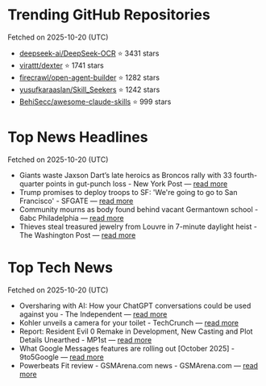 # Trending GitHub Repositories
Fetched on 2025-10-20 (UTC)

- [deepseek-ai/DeepSeek-OCR](https://github.com/deepseek-ai/DeepSeek-OCR) ⭐ 3431 stars
- [virattt/dexter](https://github.com/virattt/dexter) ⭐ 1741 stars
- [firecrawl/open-agent-builder](https://github.com/firecrawl/open-agent-builder) ⭐ 1282 stars
- [yusufkaraaslan/Skill_Seekers](https://github.com/yusufkaraaslan/Skill_Seekers) ⭐ 1242 stars
- [BehiSecc/awesome-claude-skills](https://github.com/BehiSecc/awesome-claude-skills) ⭐ 999 stars

# Top News Headlines
Fetched on 2025-10-20 (UTC)
- Giants waste Jaxson Dart’s late heroics as Broncos rally with 33 fourth-quarter points in gut-punch loss - New York Post — [read more](https://nypost.com/2025/10/19/sports/giants-waste-jaxson-darts-late-heroics-as-furious-broncos-rally-delivers-gut-punch-loss/)
- Trump promises to deploy troops to SF: 'We're going to go to San Francisco' - SFGATE — [read more](https://www.sfgate.com/bay-area-politics/article/trump-national-guard-troops-san-francisco-21109025.php)
- Community mourns as body found behind vacant Germantown school - 6abc Philadelphia — [read more](https://6abc.com/post/community-mourns-body-found-behind-vacant-germantown-school/18040357/)
- Thieves steal treasured jewelry from Louvre in 7-minute daylight heist - The Washington Post — [read more](https://www.washingtonpost.com/world/2025/10/19/louvre-museum-robbery-jewels/)

# Top Tech News
Fetched on 2025-10-20 (UTC)
- Oversharing with AI: How your ChatGPT conversations could be used against you - The Independent — [read more](https://www.the-independent.com/tech/ai-chatgpt-crime-data-ads-b2846677.html)
- Kohler unveils a camera for your toilet - TechCrunch — [read more](https://techcrunch.com/2025/10/19/kohler-unveils-a-camera-for-your-toilet/)
- Report: Resident Evil 0 Remake in Development, New Casting and Plot Details Unearthed - MP1st — [read more](https://mp1st.com/news/report-resident-evil-0-remake-in-development-new-casting-and-plot-details-unearthed)
- What Google Messages features are rolling out [October 2025] - 9to5Google — [read more](http://9to5google.com/2025/10/19/google-messages-features/)
- Powerbeats Fit review - GSMArena.com news - GSMArena.com — [read more](https://www.gsmarena.com/powerbeats_fit_review-news-69969.php)
